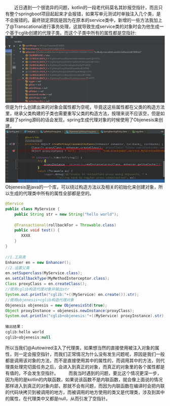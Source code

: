 &ensp;&ensp;&ensp;&ensp;近日遇到一个很诡异的问题，kotlin的一段老代码莫名其妙报空指针，而且只有整个springboot项目起起来才会报错，如果写单元测试时单独注入几个类，是不会报错的。最终锁定原因是因为在原本的service类中，新增的一些方法我加上了@Transcational进行事务处理，这就导致生成service类的对象时会为他生成一个基于cglib创建的代理子类。而这个子类中所有的属性都是空指针:
![cglib生成的对象为空](../picture_back_up/cglib_class_field_null.png)
但是为什么创建出来的对象会属性都为空呢，毕竟这这些属性都在父类的构造方法里，继承父类构建的子类也需要重写父类的构造方法，按理来说不应该空，但是如果翻了spring源码的话会发现，spring生成代理对象的时候使用了Objenesis来创建，
![cglib构建对象](..\picture_back_up\cglib_create_bean.jpg)
Objenesis是java的一个库，可以绕过构造方法以及相关的初始化来创建对象，所以生成的代理类中所有的属性全部都是空的。

```java
@Service
public class MyService {
    public String str = new String("hello world");
    
    @Transactional(rollbackFor = Throwable.class)
    public void test() {
       XXXX
    }
}

//1.工具类
Enhancer en = new Enhancer();
//2.设置父类
en.setSuperclass(MyService.class);
en.setCallbackType(MyMethodInterceptor.class);
Class proxyClass = en.createClass();
//使用cglib构造代理对象并输出str
System.out.println("cglib:"+((MyService) en.create()).str);
//使用objenesis+cglib构造代理对象
Objenesis objenesis = new ObjenesisStd(true);
Object proxyInstance = objenesis.newInstance(proxyClass);
System.out.println("cglib+objenesis:"+((MyService) proxyInstance).str); 

输出结果： 
cglib:hello world
cglib+objenesis:null 
```
所以当我们@Autowired注入了代理类，如果想当然的直接使用被注入对象的属性，则一定会报空指针，而我们正常情况为什么没有发生问题呢，原因是我们一般都是调用该对象的方法，而不是直接使用其中的属性的，而调用其中的方法，则代理类处理完切面任务之后，会进入到真正的对象，而真正的对象里的各个属性都是有值的，不会发生空指针。
&ensp;&ensp;&ensp;&ensp;而我当时遇到的问题，要比这个情况更深一步，因为用的是kotlin的内联函数，如果说该函数不是内联函数，就会像上面说的情况那样进入到真正的对象内部，那就不会有问题，而因为内联函数在编译时会把内联的代码块拷贝到被调用的地方，而被调用的地方使用的类又是代理类，涉及到其中的属性，在代理类中又都是null，从而引发了空指针。